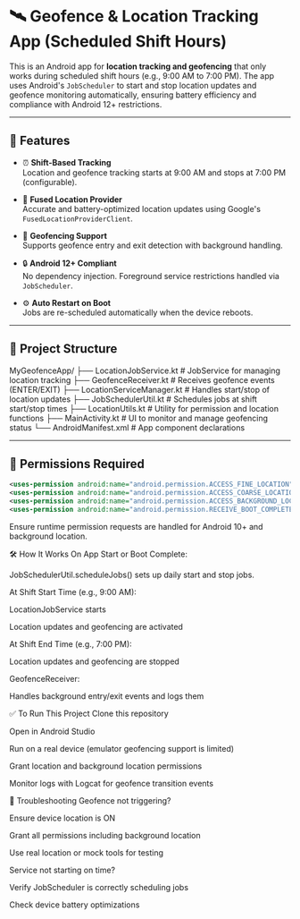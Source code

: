 # 🛰️ Geofence & Location Tracking App (Scheduled Shift Hours)

This is an Android app for **location tracking and geofencing** that only works during scheduled shift hours (e.g., 9:00 AM to 7:00 PM). The app uses Android's `JobScheduler` to start and stop location updates and geofence monitoring automatically, ensuring battery efficiency and compliance with Android 12+ restrictions.

---

## 🚀 Features

- ⏰ **Shift-Based Tracking**  
  Location and geofence tracking starts at 9:00 AM and stops at 7:00 PM (configurable).

- 🧭 **Fused Location Provider**  
  Accurate and battery-optimized location updates using Google's `FusedLocationProviderClient`.

- 📍 **Geofencing Support**  
  Supports geofence entry and exit detection with background handling.

- 🔒 **Android 12+ Compliant**  
  No dependency injection. Foreground service restrictions handled via `JobScheduler`.

- ⚙️ **Auto Restart on Boot**  
  Jobs are re-scheduled automatically when the device reboots.

---

## 📂 Project Structure

MyGeofenceApp/
├── LocationJobService.kt # JobService for managing location tracking
├── GeofenceReceiver.kt # Receives geofence events (ENTER/EXIT)
├── LocationServiceManager.kt # Handles start/stop of location updates
├── JobSchedulerUtil.kt # Schedules jobs at shift start/stop times
├── LocationUtils.kt # Utility for permission and location functions
├── MainActivity.kt # UI to monitor and manage geofencing status
└── AndroidManifest.xml # App component declarations


---

## 🔑 Permissions Required

```xml
<uses-permission android:name="android.permission.ACCESS_FINE_LOCATION" />
<uses-permission android:name="android.permission.ACCESS_COARSE_LOCATION" />
<uses-permission android:name="android.permission.ACCESS_BACKGROUND_LOCATION" />
<uses-permission android:name="android.permission.RECEIVE_BOOT_COMPLETED" />

```

Ensure runtime permission requests are handled for Android 10+ and background location.

🛠️ How It Works
On App Start or Boot Complete:

JobSchedulerUtil.scheduleJobs() sets up daily start and stop jobs.

At Shift Start Time (e.g., 9:00 AM):

LocationJobService starts

Location updates and geofencing are activated

At Shift End Time (e.g., 7:00 PM):

Location updates and geofencing are stopped

GeofenceReceiver:

Handles background entry/exit events and logs them

✅ To Run This Project
Clone this repository

Open in Android Studio

Run on a real device (emulator geofencing support is limited)

Grant location and background location permissions

Monitor logs with Logcat for geofence transition events

🐞 Troubleshooting
Geofence not triggering?

Ensure device location is ON

Grant all permissions including background location

Use real location or mock tools for testing

Service not starting on time?

Verify JobScheduler is correctly scheduling jobs

Check device battery optimizations

